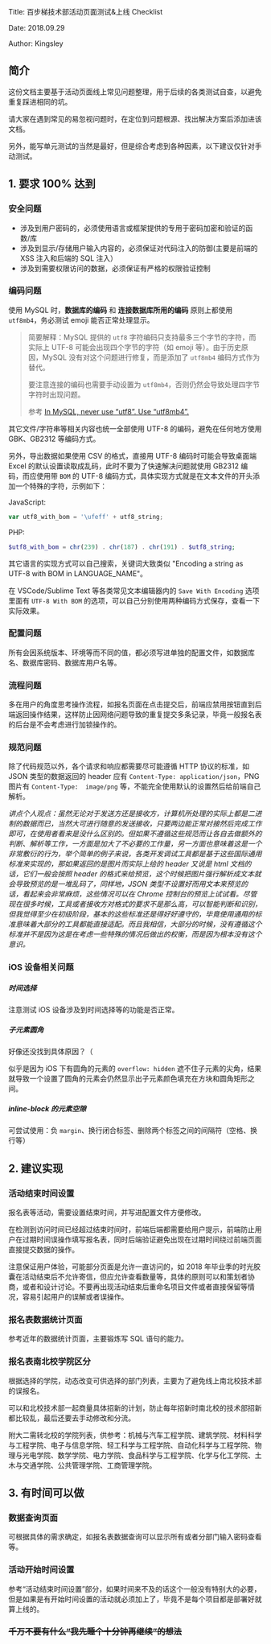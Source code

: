 Title: 百步梯技术部活动页面测试&上线 Checklist

Date: 2018.09.29

Author: Kingsley

## 简介
这份文档主要基于活动页面线上常见问题整理，用于后续的各类测试自查，以避免重复踩进相同的坑。

请大家在遇到常见的易忽视问题时，在定位到问题根源、找出解决方案后添加进该文档。

另外，能写单元测试的当然是最好，但是综合考虑到各种因素，以下建议仅针对手动测试。

## 1. 要求 100% 达到
### 安全问题
- 涉及到用户密码的，必须使用语言或框架提供的专用于密码加密和验证的函数/库
- 涉及到显示/存储用户输入内容的，必须保证对代码注入的防御(主要是前端的 XSS 注入和后端的 SQL 注入）
- 涉及到需要权限访问的数据，必须保证有严格的权限验证控制

### 编码问题
使用 MySQL 时，**数据库的编码** 和 **连接数据库所用的编码** 原则上都使用 `utf8mb4`，务必测试 emoji 能否正常处理显示。

> 简要解释：MySQL 提供的 `utf8` 字符编码只支持最多三个字节的字符，而实际上 UTF-8 可能会出现四个字节的字符（如 emoji 等）。由于历史原因，MySQL 没有对这个问题进行修复，而是添加了 `utf8mb4` 编码方式作为替代。
>
> 要注意连接的编码也需要手动设置为 `utf8mb4`，否则仍然会导致处理四字节字符时出现问题。
>
> 参考 [In MySQL, never use “utf8”. Use “utf8mb4”.](https://medium.com/@adamhooper/in-mysql-never-use-utf8-use-utf8mb4-11761243e434)

其它文件/字符串等相关内容也统一全部使用 UTF-8 的编码，避免在任何地方使用 GBK、GB2312 等编码方式。

另外，导出数据如果使用 CSV 的格式，直接用 UTF-8 编码时可能会导致桌面端 Excel 的默认设置读取成乱码，此时不要为了快速解决问题就使用 GB2312 编码，而应使用带 `BOM` 的 UTF-8 编码方式，具体实现方式就是在文本文件的开头添加一个特殊的字符，示例如下：

JavaScript:

```javascript
var utf8_with_bom = '\ufeff' + utf8_string;
```

PHP:

```PHP
$utf8_with_bom = chr(239) . chr(187) . chr(191) . $utf8_string;
```

其它语言的实现方式可以自己搜索，关键词大致类似 "Encoding a string as UTF-8 with BOM in LANGUAGE_NAME"。

在 VSCode/Sublime Text 等各类常见文本编辑器内的 `Save With Encoding` 选项里面有 `UTF-8 With BOM` 的选项，可以自己分别使用两种编码方式保存，查看一下实际效果。

### 配置问题
所有会因系统版本、环境等而不同的值，都必须写进单独的配置文件，如数据库名、数据库密码、数据库用户名等。

### 流程问题
多在用户的角度思考操作流程，如报名页面在点击提交后，前端应禁用按钮直到后端返回操作结果，这样防止因网络问题导致的重复提交多条记录，毕竟一般报名表的后台是不会考虑进行加锁操作的。

### 规范问题
除了代码规范以外，各个请求和响应都需要尽可能遵循 HTTP 协议的标准，如 JSON 类型的数据返回的 header 应有 `Content-Type: application/json`，PNG 图片有 `Content-Type:  image/png` 等，不能完全使用默认的设置然后给前端自己解析。

*讲点个人观点：虽然无论对于发送方还是接收方，计算机所处理的实际上都是二进制的数据而已，当然大可进行随意的发送接收，只要两边能正常对接然后完成工作即可，在使用者看来是没什么区别的。但如果不遵循这些规范而让各自去做额外的判断、解析等工作，一方面是加大了不必要的工作量，另一方面也意味着这是一个非常敷衍的行为，举个简单的例子来说，各类开发调试工具都是基于这些国际通用标准来实现的，那如果返回的是图片而实际上给的 header 又说是 html 文档的话，它们一般会按照 header 的格式来给预览，这个时候把图片强行解析成文本就会导致预览的是一堆乱码了，同样地，JSON 类型不设置好而用文本来预览的话，看起来会非常麻烦，这些情况可以在 Chrome 控制台的预览上试试看。尽管现在很多时候，工具或者接收方对格式的要求不是那么高，可以智能判断和识别，但我觉得至少在初级阶段，基本的这些标准还是得好好遵守的，毕竟使用通用的标准意味着大部分的工具都能直接适配。而且我相信，大部分的时候，没有遵循这个标准并不是因为这是在考虑一些特殊的情况后做出的权衡，而是因为根本没有这个意识。*

### iOS 设备相关问题
##### 时间选择
注意测试 iOS 设备涉及到时间选择等的功能是否正常。

##### 子元素圆角
好像还没找到具体原因？（

似乎是因为 iOS 下有圆角的元素的 `overflow: hidden` 遮不住子元素的尖角，结果就导致一个设置了圆角的元素会仍然显示出子元素颜色填充在方块和圆角矩形之间。

##### inline-block 的元素空隙
可尝试使用：负 `margin`、换行闭合标签、删除两个标签之间的间隔符（空格、换行等）

## 2. 建议实现
### 活动结束时间设置
报名表等活动，需要设置结束时间，并写进配置文件方便修改。

在检测到访问时间已经超过结束时间时，前端后端都需要给用户提示，前端防止用户在过期时间误操作填写报名表，同时后端验证避免出现在过期时间绕过前端页面直接提交数据的操作。

注意保证用户体验，可能部分页面是允许一直访问的，如 2018 年毕业季的时光胶囊在活动结束后不允许寄信，但应允许查看数量等，具体的原则可以和策划者协商，或者和设计讨论。不要再出现活动结束后重命名项目文件或者直接保留等情况，容易引起用户的误解或者误操作。

### 报名表数据统计页面
参考近年的数据统计页面，主要锻炼写 SQL 语句的能力。

### 报名表南北校学院区分
根据选择的学院，动态改变可供选择的部门列表，主要为了避免线上南北校技术部的误报名。

可以和北校技术部一起商量具体招新的计划，防止每年招新时南北校的技术部招新都比较乱，最后还要去手动修改和分流。

附大二需转北校的学院列表，供参考：机械与汽车工程学院、建筑学院、材料科学与工程学院、电子与信息学院、轻工科学与工程学院、自动化科学与工程学院、物理与光电学院、数学学院、电力学院、食品科学与工程学院、化学与化工学院、土木与交通学院、公共管理学院、工商管理学院。

## 3. 有时间可以做

### 数据查询页面
可根据具体的需求确定，如报名表数据查询可以显示所有或者分部门输入密码查看等。

### 活动开始时间设置
参考“活动结束时间设置”部分，如果时间来不及的话这个一般没有特别大的必要，但是如果是有开始时间设置的活动就必须加上了，毕竟不是每个项目都是部署好就算上线的。

### ~~千万不要有什么“我先睡个十分钟再继续”的想法~~
